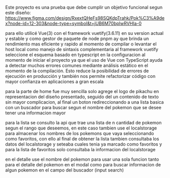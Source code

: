 Este proyecto es una prueba que debe cumplir un objetivo funcional segun este diseño:
  https://www.figma.com/design/RxextQHeFs98SQKdpTrahk/Pok%C3%A9dex?node-id=12-303&node-type=symbol&t=jUB6M70bplwRVHIa-0 
  
  para ello utilicé Vue(3) con el framework vuetify(3.6.11) en su version actual y estable 
  y como gestor de paquete de node pnpm ay que brinda un rendimiento mas eficiente y rapido al momento de compilar o levantar el host local
  como manejo de sintaxis complementaria al framework vuetify seleccione el esquema basado en typescript en la configuracion al momento de iniciar el proyecto ya que 
  el uso de Vue con TypeScript ayuda a detectar muchos errores comunes mediante análisis estático en el momento de la compilación. 
  Esto reduce la posibilidad de errores de ejecución en producción y también nos permite refactorizar código con mayor confianza en aplicaciones a gran escala
  
  para la parte de home fue muy sencilla solo agrege el logo de pikachu en representacion del diseño presentado, seguido del un contenido de texto sin mayor complicacion,
  al final un boton redireccionando a una lista basica con un buscador para buscar segun el nombre del pokemon que se desee tener una informacion mayor
  
  para la lista se consulto la api que trae una lista de n cantidad de pokemon segun el rango que deseemos, en este caso tambien use el localstorage para almacenar
  los nombres de los pokemons que vaya seleccionando como favoritos, con ello al final de obtener la lista tambien consultaba los datos del localstorage y  seteaba cuales 
  tenia ya marcado como favoritos y para la lista de favoritos solo consultaba la informacion del localstorage
  
  en el detalle use el nombre del pokemon para usar una sola funcion tanto para el detalle del pokemon en el modal como para buscar informacion de algun 
  pokemon en el campo del buscador (input search)
  
  
